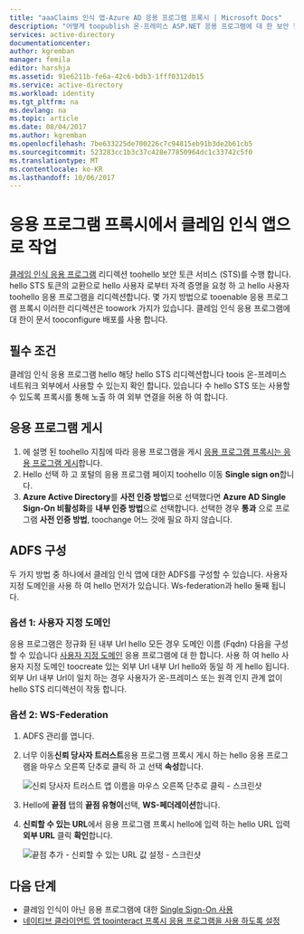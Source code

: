 ```yaml
---
title: "aaaClaims 인식 앱-Azure AD 응용 프로그램 프록시 | Microsoft Docs"
description: "어떻게 toopublish 온-프레미스 ASP.NET 응용 프로그램에 대 한 보안 원격 액세스 사용자가 ADFS 클레임을 수락 합니다."
services: active-directory
documentationcenter: 
author: kgremban
manager: femila
editor: harshja
ms.assetid: 91e6211b-fe6a-42c6-bdb3-1fff0312db15
ms.service: active-directory
ms.workload: identity
ms.tgt_pltfrm: na
ms.devlang: na
ms.topic: article
ms.date: 08/04/2017
ms.author: kgremban
ms.openlocfilehash: 7be633225de700226c7c94815eb91b3de2b61cb5
ms.sourcegitcommit: 523283cc1b3c37c428e77850964dc1c33742c5f0
ms.translationtype: MT
ms.contentlocale: ko-KR
ms.lasthandoff: 10/06/2017
---
```

# <a name="working-with-claims-aware-apps-in-application-proxy"></a>응용 프로그램 프록시에서 클레임 인식 앱으로 작업
[클레임 인식 응용 프로그램](https://msdn.microsoft.com/library/windows/desktop/bb736227.aspx) 리디렉션 toohello 보안 토큰 서비스 (STS)를 수행 합니다. hello STS 토큰의 교환으로 hello 사용자 로부터 자격 증명을 요청 하 고 hello 사용자 toohello 응용 프로그램을 리디렉션합니다. 몇 가지 방법으로 tooenable 응용 프로그램 프록시 이러한 리디렉션은 toowork 가지가 있습니다. 클레임 인식 응용 프로그램에 대 한이 문서 tooconfigure 배포를 사용 합니다. 

## <a name="prerequisites"></a>필수 조건
클레임 인식 응용 프로그램 hello 해당 hello STS 리디렉션합니다 toois 온-프레미스 네트워크 외부에서 사용할 수 있는지 확인 합니다. 있습니다 수 hello STS 또는 사용할 수 있도록 프록시를 통해 노출 하 여 외부 연결을 허용 하 여 합니다. 

## <a name="publish-your-application"></a>응용 프로그램 게시

1. 에 설명 된 toohello 지침에 따라 응용 프로그램을 게시 [응용 프로그램 프록시는 응용 프로그램 게시](application-proxy-publish-azure-portal.md)합니다.
2. Hello 선택 하 고 포털의 응용 프로그램 페이지 toohello 이동 **Single sign on**합니다.
3. **Azure Active Directory**를 **사전 인증 방법**으로 선택했다면 **Azure AD Single Sign-On 비활성화**를 **내부 인증 방법**으로 선택합니다. 선택한 경우 **통과** 으로 프로그램 **사전 인증 방법**, toochange 어느 것에 필요 하지 않습니다.

## <a name="configure-adfs"></a>ADFS 구성

두 가지 방법 중 하나에서 클레임 인식 앱에 대한 ADFS를 구성할 수 있습니다. 사용자 지정 도메인을 사용 하 여 hello 먼저가 있습니다. Ws-federation과 hello 둘째 됩니다. 

### <a name="option-1-custom-domains"></a>옵션 1: 사용자 지정 도메인

응용 프로그램은 정규화 된 내부 Url hello 모든 경우 도메인 이름 (Fqdn) 다음을 구성할 수 있습니다 [사용자 지정 도메인](active-directory-application-proxy-custom-domains.md) 응용 프로그램에 대 한 합니다. 사용 하 여 hello 사용자 지정 도메인 toocreate 있는 외부 Url 내부 Url hello와 동일 하 게 hello 됩니다. 외부 Url 내부 Url이 일치 하는 경우 사용자가 온-프레미스 또는 원격 인지 관계 없이 hello STS 리디렉션이 작동 합니다. 

### <a name="option-2-ws-federation"></a>옵션 2: WS-Federation

1. ADFS 관리를 엽니다.
2. 너무 이동**신뢰 당사자 트러스트**응용 프로그램 프록시 게시 하는 hello 응용 프로그램을 마우스 오른쪽 단추로 클릭 하 고 선택 **속성**합니다.  

   ![신뢰 당사자 트러스트 앱 이름을 마우스 오른쪽 단추로 클릭 - 스크린샷](./media/active-directory-application-proxy-claims-aware-apps/appproxyrelyingpartytrust.png)  

3. Hello에 **끝점** 탭의 **끝점 유형이**선택, **WS-페더레이션**합니다.
4. **신뢰할 수 있는 URL**에서 응용 프로그램 프록시 hello에 입력 하는 hello URL 입력 **외부 URL** 클릭 **확인**합니다.  

   ![끝점 추가 - 신뢰할 수 있는 URL 값 설정 - 스크린샷](./media/active-directory-application-proxy-claims-aware-apps/appproxyendpointtrustedurl.png)  

## <a name="next-steps"></a>다음 단계
* 클레임 인식이 아닌 응용 프로그램에 대한 [Single Sign-On 사용](application-proxy-sso-overview.md)
* [네이티브 클라이언트 앱 toointeract 프록시 응용 프로그램을 사용 하도록 설정](active-directory-application-proxy-native-client.md)


